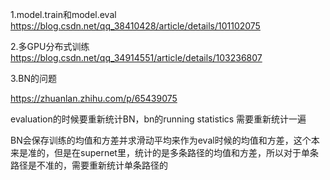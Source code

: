 1.model.train和model.eval   https://blog.csdn.net/qq_38410428/article/details/101102075

2.多GPU分布式训练  https://blog.csdn.net/qq_34914551/article/details/103236807

3.BN的问题 

https://zhuanlan.zhihu.com/p/65439075

evaluation的时候要重新统计BN，bn的running statistics 需要重新统计一遍

BN会保存训练的均值和方差并求滑动平均来作为eval时候的均值和方差，这个本来是准的，但是在supernet里，统计的是多条路径的均值和方差，所以对于单条路径是不准的，需要重新统计单条路径的
